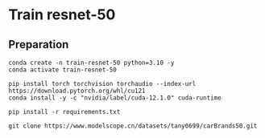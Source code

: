 # Train resnet-50

## Preparation

```
conda create -n train-resnet-50 python=3.10 -y
conda activate train-resnet-50
```

```
pip install torch torchvision torchaudio --index-url https://download.pytorch.org/whl/cu121
conda install -y -c "nvidia/label/cuda-12.1.0" cuda-runtime
```

```
pip install -r requirements.txt
```

```
git clone https://www.modelscope.cn/datasets/tany0699/carBrands50.git
```